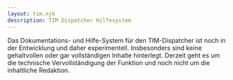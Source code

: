 ```yaml
---
layout: tim.njk
description: TIM Dispatcher Hilfesystem
---
```

Das Dokumentations- und Hilfe-System für den TIM-Dispatcher ist noch 
in der Entwicklung und daher experimentell. Insbesonders sind keine
gehaltvollen oder gar vollständigen Inhalte hinterlegt. Derzeit geht
es um die technische Vervollständigung der Funktion und noch nicht um
die inhaltliche Redaktion.
